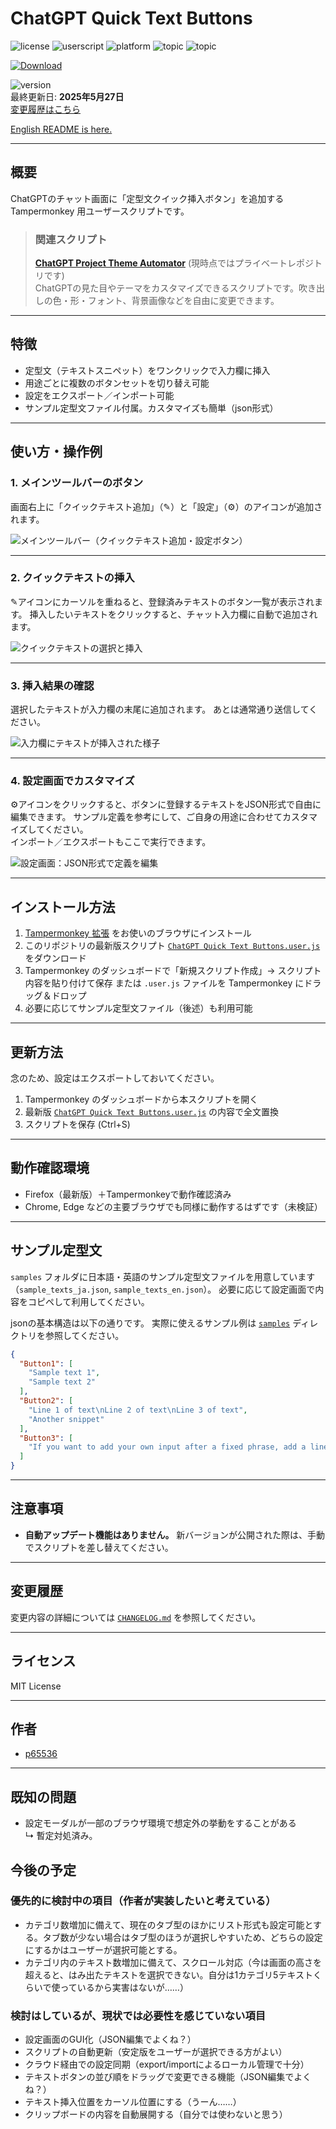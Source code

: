 # ChatGPT Quick Text Buttons
![license](https://img.shields.io/badge/license-MIT-green)
![userscript](https://img.shields.io/badge/userscript-Tampermonkey-blueviolet)
![platform](https://img.shields.io/badge/platform-ChatGPT-lightgrey)
![topic](https://img.shields.io/badge/topic-quick_insert-fcc203)
![topic](https://img.shields.io/badge/topic-productivity-40c057)

[![Download](https://img.shields.io/badge/Download-ChatGPT_Quick_Text_Buttons.user.js-blue?style=flat-square&logo=download)](https://github.com/p65536/ChatGPT-Quick-Text-Buttons/raw/main/ChatGPT%20Quick%20Text%20Buttons.user.js)

![version](https://img.shields.io/badge/version-1.0.0-blue)  
最終更新日: **2025年5月27日**  
[変更履歴はこちら](./CHANGELOG.md)

[English README is here.](./README.md)

---

## 概要

ChatGPTのチャット画面に「定型文クイック挿入ボタン」を追加する Tampermonkey 用ユーザースクリプトです。

  >### 関連スクリプト
  >**[ChatGPT Project Theme Automator](https://github.com/p65536/ChatGPT-Project-Theme-Automator)** (現時点ではプライベートレポジトリです)  
  ChatGPTの見た目やテーマをカスタマイズできるスクリプトです。吹き出しの色・形・フォント、背景画像などを自由に変更できます。

---

## 特徴 

* 定型文（テキストスニペット）をワンクリックで入力欄に挿入
* 用途ごとに複数のボタンセットを切り替え可能
* 設定をエクスポート／インポート可能
* サンプル定型文ファイル付属。カスタマイズも簡単（json形式）

---

## 使い方・操作例

### 1. メインツールバーのボタン

画面右上に「クイックテキスト追加」（✎）と「設定」（⚙️）のアイコンが追加されます。

![メインツールバー（クイックテキスト追加・設定ボタン）](./docs/cqtb_001.png)

---

### 2. クイックテキストの挿入

✎アイコンにカーソルを重ねると、登録済みテキストのボタン一覧が表示されます。
挿入したいテキストをクリックすると、チャット入力欄に自動で追加されます。

![クイックテキストの選択と挿入](./docs/cqtb_002.png)

---

### 3. 挿入結果の確認

選択したテキストが入力欄の末尾に追加されます。
あとは通常通り送信してください。

![入力欄にテキストが挿入された様子](./docs/cqtb_003.png)

---

### 4. 設定画面でカスタマイズ

⚙️アイコンをクリックすると、ボタンに登録するテキストをJSON形式で自由に編集できます。
サンプル定義を参考にして、ご自身の用途に合わせてカスタマイズしてください。  
インポート／エクスポートもここで実行できます。

![設定画面：JSON形式で定義を編集](./docs/cqtb_004.png)

---

## インストール方法

1. [Tampermonkey 拡張](https://www.tampermonkey.net/) をお使いのブラウザにインストール
2. このリポジトリの最新版スクリプト
   [`ChatGPT Quick Text Buttons.user.js`](./ChatGPT%20Quick%20Text%20Buttons.user.js) をダウンロード
3. Tampermonkey のダッシュボードで「新規スクリプト作成」→ スクリプト内容を貼り付けて保存
   または `.user.js` ファイルを Tampermonkey にドラッグ＆ドロップ
4. 必要に応じてサンプル定型文ファイル（後述）も利用可能

---

## 更新方法

念のため、設定はエクスポートしておいてください。

1. Tampermonkey のダッシュボードから本スクリプトを開く
2. 最新版 [`ChatGPT Quick Text Buttons.user.js`](./ChatGPT%20Quick%20Text%20Buttons.user.js) の内容で全文置換
3. スクリプトを保存 (Ctrl+S)

---

## 動作確認環境

* Firefox（最新版）＋Tampermonkeyで動作確認済み
* Chrome, Edge などの主要ブラウザでも同様に動作するはずです（未検証）

---

## サンプル定型文

`samples` フォルダに日本語・英語のサンプル定型文ファイルを用意しています（`sample_texts_ja.json`, `sample_texts_en.json`）。
必要に応じて設定画面で内容をコピペして利用してください。

jsonの基本構造は以下の通りです。
実際に使えるサンプル例は [`samples`](./samples) ディレクトリを参照してください。

```json
{
  "Button1": [
    "Sample text 1",
    "Sample text 2"
  ],
  "Button2": [
    "Line 1 of text\nLine 2 of text\nLine 3 of text",
    "Another snippet"
  ],
  "Button3": [
    "If you want to add your own input after a fixed phrase, add a line break at the end.\n\n"
  ]
}
```

---

## 注意事項

* **自動アップデート機能はありません。**
  新バージョンが公開された際は、手動でスクリプトを差し替えてください。

---

## 変更履歴

変更内容の詳細については [`CHANGELOG.md`](./CHANGELOG.md) を参照してください。

---

## ライセンス

MIT License

---

## 作者

* [p65536](https://github.com/p65536)

---

## 既知の問題

* 設定モーダルが一部のブラウザ環境で想定外の挙動をすることがある  
  ↳ 暫定対処済み。


## 今後の予定

### 優先的に検討中の項目（作者が実装したいと考えている）

* カテゴリ数増加に備えて、現在のタブ型のほかにリスト形式も設定可能とする。タブ数が少ない場合はタブ型のほうが選択しやすいため、どちらの設定にするかはユーザーが選択可能とする。
* カテゴリ内のテキスト数増加に備えて、スクロール対応（今は画面の高さを超えると、はみ出たテキストを選択できない。自分は1カテゴリ5テキストくらいで使っているから実害はないが……）

### 検討はしているが、現状では必要性を感じていない項目

* 設定画面のGUI化（JSON編集でよくね？）
* スクリプトの自動更新（安定版をユーザーが選択できる方がよい）
* クラウド経由での設定同期（export/importによるローカル管理で十分）
* テキストボタンの並び順をドラッグで変更できる機能（JSON編集でよくね？）
* テキスト挿入位置をカーソル位置にする（うーん……）
* クリップボードの内容を自動展開する（自分では使わないと思う）